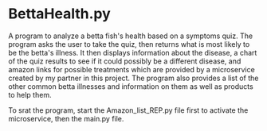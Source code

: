 # BettaHealth.py
A program to analyze a betta fish's health based on a symptoms quiz.
The program asks the user to take the quiz, then returns what is most
likely to be the betta's illness. It then displays information about the
disease, a chart of the quiz results to see if it could possibly be a different
disease, and amazon links for possible treatments which are provided by
a microservice created by my partner in this project. The program also provides
a list of the other common betta illnesses and information on them as well
as products to help them.

To srat the program, start the Amazon_list_REP.py file first to
activate the microservice, then the main.py file.
